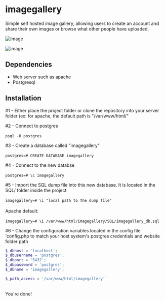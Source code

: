 # imagegallery

Simple self hosted image gallery, allowing users to create an account and share their own images or browse what other people have uploaded.

![image](https://github.com/odavidsons/imagegallery/assets/122760540/a75fa31a-9eca-4df3-acb8-14158c5d0e3a)

![image](https://github.com/odavidsons/imagegallery/assets/122760540/326271a7-5732-4ceb-8184-8a4061a39b8e)

## Dependencies
- Web server such as apache <br>
- Postgresql

## Installation
#1 - Either place the project folder or clone the repository into your server folder (ex: for apache, the default path is "/var/www/html/"

#2 - Connect to postgres <br><br>
`psql -U postgres`

#3 - Create a database called "imagegallery" <br><br>
`postgres=# CREATE DATABASE imagegallery` <br>

#4 - Connect to the new databse <br><br>
`postgres=# \c imagegallery`

#5 - Import the SQL dump file into this new database. It is located in the SQL/ folder inside the project <br><br>
`imagegallery=# \i "local path to the dump file"` <br><br>
Apache default: <br><br>
`imagegallery=# \i /var/www/html/imagegallery/SQL/imagegallery_db.sql`

#6 - Change the configuration variables located in the config file 'config.php to match your host system's postgres credentials and website folder path <br>
```php
$_dbhost = 'localhost';
$_dbusername = 'postgres';
$_dbport = '5432';
$_dbpassword = 'postgres';
$_dbname = 'imagegallery';

$_path_access = '/var/www/html/imagegallery'`
``` 
<br>
You're done!
